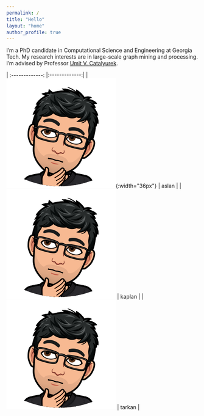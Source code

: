 ```yaml
---
permalink: /
title: "Hello"
layout: "home"
author_profile: true
---
```


I’m a PhD candidate in Computational Science and Engineering at Georgia Tech.
My research interests are in large-scale graph mining and processing. I’m
advised by Professor [Umit V. Catalyurek](http://cc.gatech.edu/~umit).

| :-------------: |:-------------:|
| ![GitHub Logo](/assets/images/ay.png){:width="36px"} | aslan |
| ![GitHub Logo](/assets/images/ay.png) | kaplan |
| ![GitHub Logo](/assets/images/ay.png) | tarkan |






